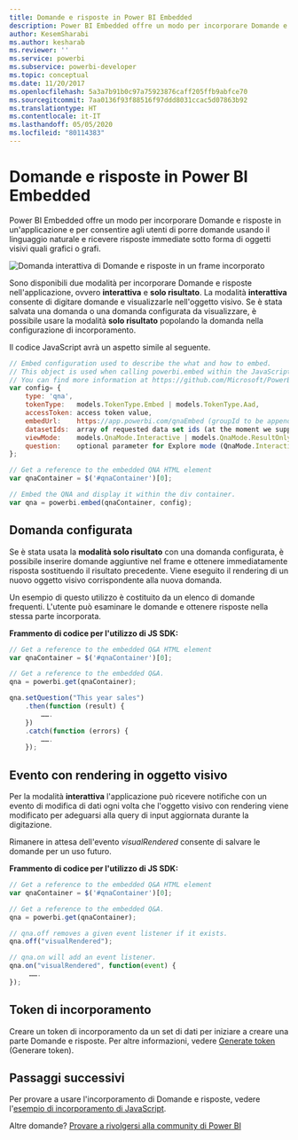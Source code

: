 ```yaml
---
title: Domande e risposte in Power BI Embedded
description: Power BI Embedded offre un modo per incorporare Domande e risposte in un'applicazione e per consentire agli utenti di porre domande usando il linguaggio naturale.
author: KesemSharabi
ms.author: kesharab
ms.reviewer: ''
ms.service: powerbi
ms.subservice: powerbi-developer
ms.topic: conceptual
ms.date: 11/20/2017
ms.openlocfilehash: 5a3a7b91b0c97a75923876caff205ffb9abfce70
ms.sourcegitcommit: 7aa0136f93f88516f97ddd8031ccac5d07863b92
ms.translationtype: HT
ms.contentlocale: it-IT
ms.lasthandoff: 05/05/2020
ms.locfileid: "80114383"
---
```

# <a name="qa-in-power-bi-embedded"></a>Domande e risposte in Power BI Embedded

Power BI Embedded offre un modo per incorporare Domande e risposte in un'applicazione e per consentire agli utenti di porre domande usando il linguaggio naturale e ricevere risposte immediate sotto forma di oggetti visivi quali grafici o grafi.

![Domanda interattiva di Domande e risposte in un frame incorporato](media/qanda/embedded-qanda.gif)

Sono disponibili due modalità per incorporare Domande e risposte nell'applicazione, ovvero **interattiva** e **solo risultato**. La modalità **interattiva** consente di digitare domande e visualizzarle nell'oggetto visivo. Se è stata salvata una domanda o una domanda configurata da visualizzare, è possibile usare la modalità **solo risultato** popolando la domanda nella configurazione di incorporamento.

Il codice JavaScript avrà un aspetto simile al seguente.

```javascript
// Embed configuration used to describe the what and how to embed.
// This object is used when calling powerbi.embed within the JavaScript API.
// You can find more information at https://github.com/Microsoft/PowerBI-JavaScript/wiki/Embed-Configuration-Details.
var config= {
    type: 'qna',
    tokenType:   models.TokenType.Embed | models.TokenType.Aad,
    accessToken: access token value,
    embedUrl:    https://app.powerbi.com/qnaEmbed (groupId to be appended as query parameter if required),
    datasetIds:  array of requested data set ids (at the moment we support only one dataset),
    viewMode:    models.QnaMode.Interactive | models.QnaMode.ResultOnly,
    question:    optional parameter for Explore mode (QnaMode.Interactive) and mandatory for Render Result mode (QnaMode.ResultOnly)
};

// Get a reference to the embedded QNA HTML element
var qnaContainer = $('#qnaContainer')[0];

// Embed the QNA and display it within the div container.
var qna = powerbi.embed(qnaContainer, config);
```

## <a name="set-question"></a>Domanda configurata

Se è stata usata la **modalità solo risultato** con una domanda configurata, è possibile inserire domande aggiuntive nel frame e ottenere immediatamente risposta sostituendo il risultato precedente. Viene eseguito il rendering di un nuovo oggetto visivo corrispondente alla nuova domanda.

Un esempio di questo utilizzo è costituito da un elenco di domande frequenti. L'utente può esaminare le domande e ottenere risposte nella stessa parte incorporata.

**Frammento di codice per l'utilizzo di JS SDK:**  

```javascript
// Get a reference to the embedded Q&A HTML element
var qnaContainer = $('#qnaContainer')[0];

// Get a reference to the embedded Q&A.
qna = powerbi.get(qnaContainer);

qna.setQuestion("This year sales")
    .then(function (result) {
        …….
    })
    .catch(function (errors) {
        …….
    });
```

## <a name="visual-rendered-event"></a>Evento con rendering in oggetto visivo

Per la modalità **interattiva** l'applicazione può ricevere notifiche con un evento di modifica di dati ogni volta che l'oggetto visivo con rendering viene modificato per adeguarsi alla query di input aggiornata durante la digitazione.

Rimanere in attesa dell'evento *visualRendered* consente di salvare le domande per un uso futuro. 

**Frammento di codice per l'utilizzo di JS SDK:**  

```javascript
// Get a reference to the embedded Q&A HTML element
var qnaContainer = $('#qnaContainer')[0];

// Get a reference to the embedded Q&A.
qna = powerbi.get(qnaContainer);

// qna.off removes a given event listener if it exists.
qna.off("visualRendered");

// qna.on will add an event listener.
qna.on("visualRendered", function(event) {
     …….
});
```

## <a name="embed-token"></a>Token di incorporamento

Creare un token di incorporamento da un set di dati per iniziare a creare una parte Domande e risposte. Per altre informazioni, vedere [Generate token](https://docs.microsoft.com/rest/api/power-bi/embedtoken) (Generare token).

## <a name="next-steps"></a>Passaggi successivi

Per provare a usare l'incorporamento di Domande e risposte, vedere l'[esempio di incorporamento di JavaScript](https://microsoft.github.io/PowerBI-JavaScript/demo/).

Altre domande? [Provare a rivolgersi alla community di Power BI](https://community.powerbi.com/)
